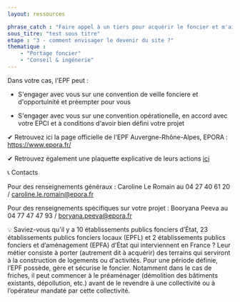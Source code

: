 ```yaml
---
layout: ressources

phrase_catch : "Faire appel à un tiers pour acquérir le foncier et m'aider à définir mon projet"
sous_titre: "test sous titre"
etape : "3 - comment envisager le devenir du site ?"
thematique : 
    - "Portage foncier"
    - "Conseil & ingénerie"
---
```


Dans votre cas, l'EPF peut : 

- S'engager avec vous sur une convention de veille fonciere et d'opportuinité et préempter pour vous

- S'engager avec vous sur une convention opérationelle, en accord avec votre EPCI et à conditions d'avoir bien défini votre projet

✔ Retrouvez ici la page officielle de l'EPF Auvergne-Rhône-Alpes, EPORA : <https://www.epora.fr/>

✔ Retrouvez également une plaquette explicative de leurs actions [ici](https://www.epora.fr/wp-content/uploads/plaquette-epora-bat-pages-web.pdf)


📞 Contacts

Pour des renseignements généraux : Caroline Le Romain au 04 27 40 61 20 / caroline.le.romain@epora.fr

Pour des renseignements spécifiques sur votre projet : Booryana Peeva au 04 77 47 47 93 / boryana.peeva@epora.fr

💡 Saviez-vous qu'il y a 10 établissements publics fonciers d’État, 23 établissements publics fonciers locaux (EPFL) et 2 établissements publics fonciers et d’aménagement (EPFA) d’État qui interviennent en France ? Leur métier consiste à porter (autrement dit à acquérir) des terrains qui serviront à la construction de logements ou d'activités.
Pour une période définie, l’EPF possède, gère et sécurise le foncier. Notamment dans le cas de friches, il peut commencer à le préaménager (démolition des bâtiments existants, dépollution, etc.) avant de le revendre à une collectivité ou à l’opérateur mandaté par cette collectivité.



